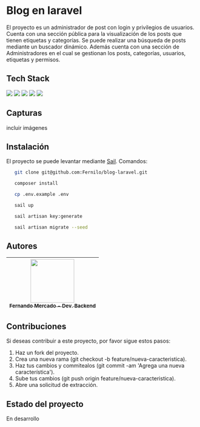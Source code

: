 # Blog en laravel

El proyecto es un administrador de post con login y privilegios de usuarios. Cuenta con una sección pública para la visualización de los posts que tienen etiquetas y categorías. Se puede realizar una búsqueda de posts mediante un buscador dinámico. Además cuenta con una sección de Administradores en el cual se gestionan los posts, categorías, usuarios, etiquetas y permisos.

## Tech Stack
[<img src="https://img.shields.io/badge/composer-2-blue?logoColor=black&logo=Composer&labelColor=white">](<LINK>)
[<img src="https://img.shields.io/badge/Laravel-8-blue?logo=laravel&labelColor=white">](<LINK>)
[<img src="https://img.shields.io/badge/Mysql-8.0-blue?logo=mysql&labelColor=white">](<LINK>)
[<img src="https://img.shields.io/badge/Sail-8-blue?logo=laravel&labelColor=white">](<LINK>)
[<img src="https://img.shields.io/badge/Javascript-blue?logo=javascript&labelColor=white">](<LINK>)

## Capturas
 incluir imágenes
## Instalación

El proyecto se puede levantar mediante [Sail](https://laravel.com/docs/8.x/sail). Comandos:

```bash
   git clone git@github.com:Fernilo/blog-laravel.git

   composer install

   cp .env.example .env

   sail up

   sail artisan key:generate

   sail artisan migrate --seed
```

## Autores

| [<img src="https://avatars.githubusercontent.com/u/99487654?v=4" width=115><br><sub>Fernando Mercado - Dev. Backend</sub>](https://github.com/Fernilo) |
| :---: | 

## Contribuciones
Si deseas contribuir a este proyecto, por favor sigue estos pasos:

1. Haz un fork del proyecto.
2. Crea una nueva rama (git checkout -b feature/nueva-caracteristica).
3. Haz tus cambios y commitealos (git commit -am 'Agrega una nueva característica').
4. Sube tus cambios (git push origin feature/nueva-caracteristica).
5. Abre una solicitud de extracción.

## Estado del proyecto

En desarrollo